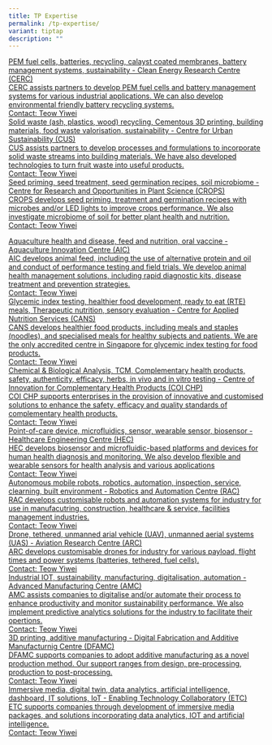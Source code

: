 ```yaml
---
title: TP Expertise
permalink: /tp-expertise/
variant: tiptap
description: ""
---
```

<p></p>
<div class="isomer-card-grid"><a rel="noopener noreferrer nofollow" href="Mailto:teow_yiwei@tp.edu.sg" class="isomer-card"><div class="isomer-card-body"><div class="isomer-card-title">PEM fuel cells, batteries, recycling, calayst coated membranes, battery management systems, sustainability - Clean Energy Research Centre (CERC)</div><div class="isomer-card-description">CERC assists partners to develop PEM fuel cells and battery management systems for various industrial applications. We can also develop environmental friendly battery recycling systems.</div><div class="isomer-card-link">Contact: Teow Yiwei</div></div></a>
<a rel="noopener noreferrer nofollow" href="Mailto:teow_yiwei@tp.edu.sg" class="isomer-card">
<div class="isomer-card-body">
<div class="isomer-card-title">Solid waste (ash, plastics, wood) recycling, Cementous 3D printing, building
materials, food waste valorisation, sustainability - Centre for Urban Sustainability
(CUS)</div>
<div class="isomer-card-description">CUS assists partners to develop processes and formulations to incorporate
solid waste streams into building materials. We have also developed technologies
to turn fruit waste into useful products.</div>
<div class="isomer-card-link">Contact: Teow Yiwei</div>
</div>
</a><a rel="noopener noreferrer nofollow" href="Mailto:teow_yiwei@tp.edu.sg" class="isomer-card"><div class="isomer-card-body"><div class="isomer-card-title">Seed priming, seed treatment, seed germination recipes, soil microbiome - Centre for Research and Opportunities in Plant Science (CROPS)</div><div class="isomer-card-description">CROPS develops seed priming, treatment and germination recipes with microbes and/or LED lights to improve crops performance. We also investigate microbiome of soil for better plant health and nutrition.</div><div class="isomer-card-link">Contact: Teow Yiwei</div></div></a>
</div>
<p></p>
<div class="isomer-card-grid"><a rel="noopener noreferrer nofollow" href="Mailto:teow_yiwei@tp.edu.sg" class="isomer-card"><div class="isomer-card-body"><div class="isomer-card-title">Aquaculture health and disease, feed and nutrition, oral vaccine - Aquaculture Innovation Centre (AIC)</div><div class="isomer-card-description">AIC develops animal feed, including the use of alternative protein and oil and conduct of performance testing and field trials.   We develop animal health management solutions, including rapid diagnostic kits, disease treatment and prevention strategies.</div><div class="isomer-card-link">Contact: Teow Yiwei</div></div></a>
<a rel="noopener noreferrer nofollow" href="Mailto:teow_yiwei@tp.edu.sg" class="isomer-card">
<div class="isomer-card-body">
<div class="isomer-card-title">Glycemic index testing, healthier food development, ready to eat (RTE)
meals, Therapeutic nutrition, sensory evaluation - Centre for Applied Nutrition
Services (CANS)</div>
<div class="isomer-card-description">CANS develops healthier food products, including meals and staples (noodles),
and specialised meals for healthy subjects and patients. We are the only
accredited centre in Singapore for glycemic index testing for food products.</div>
<div class="isomer-card-link">Contact: Teow Yiwei</div>
</div>
</a><a rel="noopener noreferrer nofollow" href="Mailto:teow_yiwei@tp.edu.sg" class="isomer-card"><div class="isomer-card-body"><div class="isomer-card-title">Chemical &amp; Biological Analysis, TCM, Complementary health products, safety, authenticity, efficacy, herbs, in vivo and in vitro testing - Centre of Innovation for Complementary Health Products (COI CHP)</div><div class="isomer-card-description">COI CHP supports enterprises in the provision of innovative and customised solutions to enhance the safety, efficacy and quality standards of complementary health products.  </div><div class="isomer-card-link">Contact: Teow Yiwei</div></div></a>
<a rel="noopener noreferrer nofollow" href="Mailto:teow_yiwei@tp.edu.sg" class="isomer-card">
<div class="isomer-card-body">
<div class="isomer-card-title">Point-of-care device, microfluidics, sensor, wearable sensor, biosensor
- Healthcare Engineering Centre (HEC)</div>
<div class="isomer-card-description">HEC develops biosensor and microfluidic-based platforms and devices for
human health diagnosis and monitoring. We also develop flexible and wearable
sensors for health analysis and various applications</div>
<div class="isomer-card-link">Contact: Teow Yiwei</div>
</div>
</a><a rel="noopener noreferrer nofollow" href="Mailto:teow_yiwei@tp.edu.sg" class="isomer-card"><div class="isomer-card-body"><div class="isomer-card-title">Autonomous mobile robots, robotics, automation, inspection, service, clearning, built environment - Robotics and Automation Centre (RAC)</div><div class="isomer-card-description">RAC develops customisable robots and automation systems for industry for use in manufacutring, construction, healthcare &amp; service, facilities management industries.  </div><div class="isomer-card-link">Contact: Teow Yiwei</div></div></a>
<a rel="noopener noreferrer nofollow" href="Mailto:teow_yiwei@tp.edu.sg" class="isomer-card">
<div class="isomer-card-body">
<div class="isomer-card-title">Drone, tethered, unmanned arial vehicle (UAV), unmanned aerial systems
(UAS) - Aviation Research Centre (ARC)</div>
<div class="isomer-card-description">ARC develops customisable drones for industry for various payload, flight
times and power systems (batteries, tethered, fuel cells).</div>
<div class="isomer-card-link">Contact: Teow Yiwei</div>
</div>
</a><a rel="noopener noreferrer nofollow" href="Mailto:teow_yiwei@tp.edu.sg" class="isomer-card"><div class="isomer-card-body"><div class="isomer-card-title">Industrial IOT, sustainability, manufacturing, digitalisation, automation - Advanced Manufacturing Centre (AMC)</div><div class="isomer-card-description">AMC assists companies to digitalise and/or automate their process to enhance productivity and monitor sustainability performance.   We also implement predictive analytics solutions for the industry to facilitate their opertions. </div><div class="isomer-card-link">Contact: Teow Yiwei</div></div></a>
<a rel="noopener noreferrer nofollow" href="Mailto:tewo_yiwei@tp.edu.sg" class="isomer-card">
<div class="isomer-card-body">
<div class="isomer-card-title">3D printing, additive manufacturing - Digital Fabrication and Additive
Manufacturnig Centre (DFAMC)</div>
<div class="isomer-card-description">DFAMC supports companies to adopt additive manufacturing as a novel production
method. Our support ranges from design, pre-processing, production to post-processing.</div>
<div class="isomer-card-link">Contact: Teow Yiwei</div>
</div>
</a><a rel="noopener noreferrer nofollow" href="Mailto:tewo_yiwei@tp.edu.sg" class="isomer-card"><div class="isomer-card-body"><div class="isomer-card-title">Immersive media, digital twin, data analytics, artificial intelligence, dashboard, IT solutions, IoT - Enabling Technology Collaboratory (ETC)</div><div class="isomer-card-description">ETC supports companies through development of immersive media packages, and solutions incorporating data analytics, IOT and artificial intelligence.</div><div class="isomer-card-link">Contact: Teow Yiwei</div></div></a>
</div>
<p></p>
<p></p>